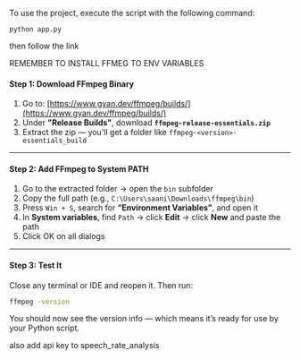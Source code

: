 To use the project, execute the script with the following command:

```
python app.py
```

then follow the link 

REMEMBER TO INSTALL FFMEG TO ENV VARIABLES

#### Step 1: Download FFmpeg Binary

1. Go to: [https://www.gyan.dev/ffmpeg/builds/](https://www.gyan.dev/ffmpeg/builds/)
2. Under **"Release Builds"**, download **`ffmpeg-release-essentials.zip`**
3. Extract the zip — you'll get a folder like `ffmpeg-<version>-essentials_build`

---

#### Step 2: Add FFmpeg to System PATH

1. Go to the extracted folder → open the `bin` subfolder
2. Copy the full path (e.g., `C:\Users\saani\Downloads\ffmpeg\bin`)
3. Press `Win + S`, search for **“Environment Variables”**, and open it
4. In **System variables**, find `Path` → click **Edit** → click **New** and paste the path
5. Click OK on all dialogs

---

#### Step 3: Test It

Close any terminal or IDE and reopen it. Then run:

```bash
ffmpeg -version
```

You should now see the version info — which means it’s ready for use by your Python script.

also add api key to speech_rate_analysis
